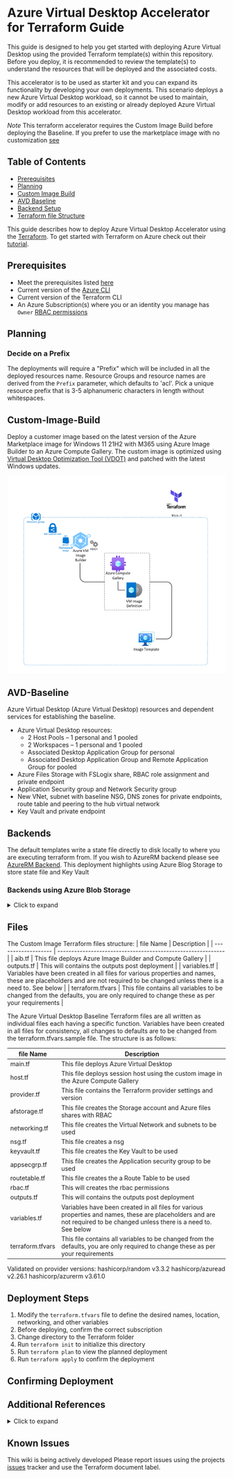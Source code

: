 # Azure Virtual Desktop Accelerator for Terraform Guide

This guide is designed to help you get started with deploying Azure Virtual Desktop using the provided Terraform template(s) within this repository. Before you deploy, it is recommended to review the template(s) to understand the resources that will be deployed and the associated costs.

This accelerator is to be used as starter kit and you can expand its functionality by developing your own deployments. This scenario deploys a new Azure Virtual Desktop workload, so it cannot be used to maintain, modify or add resources to an existing or already deployed Azure Virtual Desktop workload from this accelerator.

*Note* This terraform accelerator requires the Custom Image Build before deploying the Baseline. If you prefer to use the marketplace image with no customization [see](https://docs.microsoft.com/en-us/azure/developer/terraform/create-avd-session-host)

## Table of Contents

- [Prerequisites](#prerequisites)  
- [Planning](#planning) 
- [Custom Image Build](#Custom-Image-Build)    
- [AVD Baseline](#AVD-Baseline)  
- [Backend Setup](#Backends)  
- [Terraform file Structure](#Files)  

This guide describes how to deploy Azure Virtual Desktop Accelerator using the [Terraform](https://www.terraform.io/).
To get started with Terraform on Azure check out their [tutorial](https://learn.hashicorp.com/collections/terraform/azure-get-started/).

## Prerequisites

- Meet the prerequisites listed [here](https://github.com/Azure/avdaccelerator/wiki/Getting-Started#Getting-Started)
- Current version of the [Azure CLI](https://docs.microsoft.com/en-us/cli/azure/install-azure-cli)
- Current version of the Terraform CLI
- An Azure Subscription(s) where you or an identity you manage has `Owner` [RBAC permissions](https://docs.microsoft.com/en-us/azure/role-based-access-control/built-in-roles#owner)

## Planning

### Decide on a Prefix

The deployments will require a "Prefix" which will be included in all the deployed resources name.
Resource Groups and resource names are derived from the `Prefix` parameter, which defaults to 'acl'. Pick a unique resource prefix that is 3-5 alphanumeric characters in length without whitespaces.

## Custom-Image-Build

Deploy a customer image based on the latest version of the Azure Marketplace image for Windows 11 21H2 with M365 using Azure Image Builder to an Azure Compute Gallery. The custom image is optimized using [Virtual Desktop Optimization Tool (VDOT)](https://github.com/The-Virtual-Desktop-Team/Virtual-Desktop-Optimization-Tool) and patched with the latest Windows updates.

![Custom Image diagram](../../workload/docs/diagrams/avd-accelerator-terraform-aib-custom-image.png)
## AVD-Baseline

Azure Virtual Desktop (Azure Virtual Desktop) resources and dependent services for establishing the baseline.

- Azure Virtual Desktop resources:
  - 2 Host Pools – 1 personal and 1 pooled
  - 2 Workspaces – 1 personal and 1 pooled
  - Associated Desktop Application Group for personal
  - Associated Desktop Application Group and Remote Application Group for pooled
- Azure Files Storage with FSLogix share, RBAC role assignment and private endpoint
- Application Security group and Network Security group
- New VNet, subnet with baseline NSG, DNS zones for private endpoints, route table and peering to the hub virtual network
- Key Vault and private endpoint

## Backends

The default templates write a state file directly to disk locally to where you are executing terraform from. If you wish to AzureRM backend please see [AzureRM Backend](https://www.terraform.io/docs/language/settings/backends/azurerm.html). This deployment highlights using Azure Blog Storage to store state file and Key Vault

### Backends using Azure Blob Storage

<details>
<summary>Click to expand</summary>
#### Using Azure CLI

[Store state in Azure Storage](https://docs.microsoft.com/en-us/azure/developer/terraform/store-state-in-azure-storage)

```cli
RESOURCE_GROUP_NAME=tstate
STORAGE_ACCOUNT_NAME=tstate$RANDOM
CONTAINER_NAME=tstate
```

### Create resource group

```cli
az group create --name $RESOURCE_GROUP_NAME --location <eastus>
```

### Create storage account

```cli
az storage account create --resource-group $RESOURCE_GROUP_NAME --name $STORAGE_ACCOUNT_NAME --sku Standard_LRS --encryption-services blob
```

#### Get storage account key

```cli
ACCOUNT_KEY=$(az storage account keys list --resource-group $RESOURCE_GROUP_NAME --account-name $STORAGE_ACCOUNT_NAME --query '[0].value' -o tsv)
```

#### Create blob container

```cli
az storage container create --name $CONTAINER_NAME --account-name $STORAGE_ACCOUNT_NAME --account-key $ACCOUNT_KEY

echo "storage_account_name: $STORAGE_ACCOUNT_NAME"
echo "container_name: $CONTAINER_NAME"
echo "access_key: $ACCOUNT_KEY"
```

### Create a key vault

[Create Key Vault](https://docs.microsoft.com/en-us/azure/key-vault/secrets/quick-create-cli)

```cli
az keyvault create --name "<Azure Virtual Desktopkeyvaultdemo>" --resource-group $RESOURCE_GROUP_NAME --location "<East US>"
```

#### Add storage account access key to key vault

```cli
az keyvault secret set --vault-name "<Azure Virtual Desktopkeyvaultdemo>" --name terraform-backend-key --value "<W.........................................>"
```

</details>

## Files

The Custom Image Terraform files structure:
| file Name           | Description                                                  |
| ------------------- | ------------------------------------------------------------ |
| aib.tf              | This file deploys Azure Image Builder and Compute Gallery |
| outputs.tf          | This will contains the outputs post deployment |
| variables.tf        | Variables have been created in all files for various properties and names, these are placeholders and are not required to be changed unless there is a need to. See below |
| terraform.tfvars    | This file contains all variables to be changed from the defaults, you are only required to change these as per your requirements |

The Azure Virtual Desktop Baseline Terraform files are all written as individual files each having a specific function. Variables have been created in all files for consistency, all changes to defaults are to be changed from the terraform.tfvars.sample file. The structure is as follows:

| file Name           | Description                                                  |
| ------------------- | ------------------------------------------------------------ |
| main.tf             | This file deploys Azure Virtual Desktop |
| host.tf             | This file deploys session host using the custom image in the Azure Compute Gallery |
| provider.tf         | This file contains the Terraform provider settings and version |
| afstorage.tf        | This file creates the Storage account and Azure files shares with RBAC |
| networking.tf       | This file creates the Virtual Network and subnets to be used |
| nsg.tf              | This file creates a nsg |
| keyvault.tf         | This file creates the Key Vault to be used     |
| appsecgrp.tf        | This file creates the Application security group to be used     |
| routetable.tf       | This file creates the a Route Table to be used     |
| rbac.tf             | This will creates the rbac permissions |
| outputs.tf          | This will contains the outputs post deployment |
| variables.tf        | Variables have been created in all files for various properties and names, these are placeholders and are not required to be changed unless there is a need to. See below |
| terraform.tfvars    | This file contains all variables to be changed from the defaults, you are only required to change these as per your requirements |

Validated on provider versions:
hashicorp/random v3.3.2
hashicorp/azuread v2.26.1
hashicorp/azurerm v3.61.0
## Deployment Steps

1. Modify the `terraform.tfvars` file to define the desired names, location, networking, and other variables
2. Before deploying, confirm the correct subscription
3. Change directory to the Terraform folder
4. Run `terraform init` to initialize this directory
5. Run `terraform plan` to view the planned deployment
5. Run `terraform apply` to confirm the deployment

## Confirming Deployment

## Additional References

<details>
<summary>Click to expand</summary>

- [Terraform Download](https://www.terraform.io/downloads.html)
- [Visual Code Download](https://code.visualstudio.com/Download)
- [Powershell VS Code Extension](https://marketplace.visualstudio.com/items?itemName=ms-vscode.PowerShell)
- [HashiCorp Terraform VS Code Extension](https://marketplace.visualstudio.com/items?itemName=HashiCorp.terraform)
- [Azure Terraform VS Code Extension Name](https://marketplace.visualstudio.com/items?itemName=ms-azuretools.vscode-azureterraform)
- [Azure CLI](https://docs.microsoft.com/en-us/cli/azure/install-azure-cli-windows?tabs=azure-cli)
- [Configure the Azure Terraform Visual Studio Code extension](https://docs.microsoft.com/en-us/azure/developer/terraform/configure-vs-code-extension-for-terraform)
- [Setup video](https://youtu.be/YmbmpGdhI6w)

</details>

## Known Issues

This wiki is being actively developed
Please report issues using the projects [issues](https://github.com/Azure/avdaccelerator/issues) tracker and use the Terraform document label.
